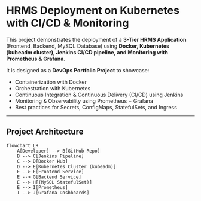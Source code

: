 # HRMS Deployment on Kubernetes with CI/CD & Monitoring

This project demonstrates the deployment of a **3-Tier HRMS Application** (Frontend, Backend, MySQL Database) using **Docker, Kubernetes (kubeadm cluster), Jenkins CI/CD pipeline, and Monitoring with Prometheus & Grafana**.

It is designed as a **DevOps Portfolio Project** to showcase:
- Containerization with Docker  
- Orchestration with Kubernetes  
- Continuous Integration & Continuous Delivery (CI/CD) using Jenkins  
- Monitoring & Observability using Prometheus + Grafana  
- Best practices for Secrets, ConfigMaps, StatefulSets, and Ingress  

---

## Project Architecture

```mermaid
flowchart LR
    A[Developer] --> B[GitHub Repo]
    B --> C[Jenkins Pipeline]
    C --> D[Docker Hub]
    D --> E[Kubernetes Cluster (kubeadm)]
    E --> F[Frontend Service]
    E --> G[Backend Service]
    E --> H[(MySQL StatefulSet)]
    E --> I[Prometheus]
    I --> J[Grafana Dashboards]

